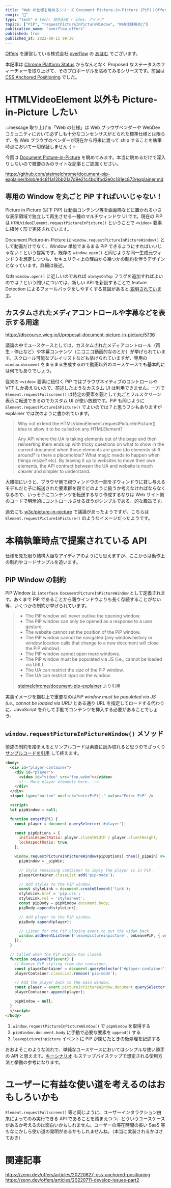 ```yaml
---
title: "Web の仕様を眺めるシリーズ Document Picture-in-Picture (PiP)｜Offers Tech Blog"
emoji: "🍳"
type: "tech" # tech: 技術記事 / idea: アイデア
topics: ["PiP", "requestPictureInPictureWindow", "Web仕様眺め👀"]
publication_name: "overflow_offers"
published: true
published_at: 2022-08-15 09:30
---
```


[Offers](https://offers.jp/) を運営している株式会社 [overflow](https://overflow.co.jp/) の [あほむ](https://twitter.com/ahomu) でございます。


本記事は [Chrome Platform Status](https://chromestatus.com/features#browsers.chrome.status%3A%22Proposed%22) からなんとなく Proposed なステータスのフィーチャーを取り上げて、そのプロポーザルを眺めてみるシリーズです。前回は [CSS Anchored Positioning](https://zenn.dev/offers/articles/20220627-css-anchored-positioning) でした。

# HTMLVideoElement 以外も Picture-in-Picture したい

:::message
取り上げる「Web の仕様」は Web ブラウザベンダーや WebDev コミュニティにおいて必ずしも十分なコンセンサスがとられた標準仕様とは限らず、各 Web ブラウザのベンダーが現在から将来に渡って ship することを執筆時点において一切保証しません :)
:::

今回は [Document Picture-in-Picture](https://chromestatus.com/feature/5755179560337408) を眺めてみます。本当に眺めるだけで深入りしないので概要のみのライトな記事とご認識ください。

https://github.com/steimelchrome/document-pip-explainer/blob/e4c811a12bb21a7d9e21c4bc1fbd2e0c181ec873/explainer.md

## 専用の Window を丸ごと PiP すればいいじゃない！

Picture in Picture (以下 PiP) は動画コンテンツ等を画面隅などに置かれる小さな表示領域で独立して再生させる一種のマルチウィンドウ UI です。現在の PiP は `HTMLVideoElement.requestPictureInPicture()` ということで `<video>` 要素に紐付く形で実装されています。

Document Picture-in-Picture は `window.requestPictureInPictureWindow()` として動画だけでなく、Window 単位でまるまる PiP できるようにすればいいじゃない！という提案です。既存の `window.open()` と同じような同一生成元ウィンドウを想定しつつも、セキュリティ上の理由から幾つかの制約を伴うデザインとなっています。詳細は後述。

なお `window.open()` に近しいのであれば `alwaysOnTop` フラグを追加すればよいのでは？という問いについては、新しい API を新設することで feature Detection によるフォールバックをしやすくする意図があると [説明されています](https://github.com/steimelchrome/document-pip-explainer/blob/main/explainer.md#since-this-is-pretty-close-to-windowopen-why-not-just-add-an-alwaysontop-flag-to-windowopen)。

## カスタムされたメディアコントロールや字幕などを表示する用途

https://discourse.wicg.io/t/proposal-document-picture-in-picture/5736

議論の中でユースケースとしては、カスタムされたメディアコントロール（再生・停止など）や字幕コンテンツ（ニコニコ動画的なのとか）が挙げられています。スクロール可能なプレイリストなども挙げられていますが、専用の `window.document` をまるまる生成するので動画以外のユースケースでも基本的には何でもありでしょう。

従来の `<video>` 要素に紐付く PiP ではブラウザネイティブのコントロールや VTT しか扱えないので、前述したようなカスタム UI は利用できません。一方で `Element.requestFullscreen()` は特定の要素を親として丸ごとフルスクリーン表示に転送できるのでカスタム UI が使い放題です。PiP も同じように `Element.requestPictureInPicture()` でよいのでは？と思うフシもありますが explainer では次のように書かれています。

>Why not extend the HTMLVideoElement.requestPictureInPicture() idea to allow it to be called on any HTMLElement?
>
>Any API where the UA is taking elements out of the page and then reinserting them ends up with tricky questions on what to show in the current document when those elements are gone (do elements shift around? Is there a placeholder? What magic needs to happen when things resize? etc). By leaving it up to websites to move their own elements, the API contract between the UA and website is much clearer and simpler to understand.

大雑把にいうと、ブラウザ側で親ウィンドウの一部を子ウィンドウに貸し与えるモデルだと子に転送された要素群を親でどのように扱うか考えなければならなくなるので、いっそ子にコンテンツを転送するなり作成するなりは Web サイト側のコードで明示的にコントロールさせるほうがシンプルである、的な趣旨です。

過去にも [w3c/picture-in-picture](https://github.com/w3c/picture-in-picture/issues/113) で議論があったようですが、こちらは `Element.requestPictureInPicture()` のようなイメージだったようです。

# 本稿執筆時点で提案されている API

仕様を見た限り結構大胆なアイディアのようにも思えますが、ここからは動作上の制約やコードサンプルを追います。

## PiP Window の制約

PiP Window は `interface DocumentPictureInPictureWindow` として定義されます。あくまで PiP であることから親ウインドウよりも長く存続することがない等、いくつかの制約が挙げられています。

>- The PiP window will never outlive the opening window.
>- The PiP window can only be opened as a response to a user gesture.
>- The website cannot set the position of the PiP window.
>- The PiP window cannot be navigated (any window.history or window.location calls that change to a new document will close the PiP window).
>- The PiP window cannot open more windows.
>- The PiP window must be populated via JS (i.e., cannot be loaded via URL).
>- The UA can restrict the size of the PiP window.
>- The UA can restrict input on the window.
>
>[steimelchrome/document-pip-explainer](https://github.com/steimelchrome/document-pip-explainer/blob/main/explainer.md) より引用

実装イメージを掴む上で重要なのは*PiP window must be populated via JS (i.e., cannot be loaded via URL)* とある通り URL を指定してロードする代わりに、JavaScript を介して手動でコンテンツを挿入する必要があることでしょう。

## `window.requestPictureInPictureWindow()` メソッド

前述の制約を踏まえるとサンプルコードは素直に読み取れると思うのでざっくり [サンプルコードを引用](https://github.com/steimelchrome/document-pip-explainer/blob/e4c811a12bb21a7d9e21c4bc1fbd2e0c181ec873/explainer.md#example-code) して終えます。

```html
<body>
  <div id="player-container">
    <div id="player">
      <video id="video" src="foo.webm"></video>
      <!-- More player elements here. -->
    </div>
  </div>
  <input type="button" onclick="enterPiP();" value="Enter PiP" />

  <script>
  let pipWindow = null;

  function enterPiP() {
    const player = document.querySelector('#player');

    const pipOptions = {
      initialAspectRatio: player.clientWidth / player.clientHeight,
      lockAspectRatio: true,
    };

    window.requestPictureInPictureWindow(pipOptions).then((_pipWin) => {
      pipWindow = _pipWin;

      // Style remaining container to imply the player is in PiP.
      playerContainer.classList.add('pip-mode');

      // Add styles to the PiP window.
      const styleLink = document.createElement('link');
      styleLink.href = 'pip.css';
      styleLink.rel = 'stylesheet';
      const pipBody = pipWindow.document.body;
      pipBody.append(styleLink);

      // Add player to the PiP window.
      pipBody.append(player);

      // Listen for the PiP closing event to put the video back.
      window.addEventListener('leavepictureinpicture', onLeavePiP, { once: true });
    });
  }

  // Called when the PiP window has closed.
  function onLeavePiP(event) {
    // Remove PiP styling from the container.
    const playerContainer = document.querySelector('#player-container');
    playerContainer.classList.remove('pip-mode');

    // Add the player back to the main window.
    const player = event.pictureInPictureWindow.document.querySelector('#player');
    playerContainer.append(player);

    pipWindow = null;
  }
  </script>
</body>
```

1. `window.requestPictureInPictureWindow()` で `pipWindow` を取得する
2. `pipWindow.document.body` に手動で必要な要素を `append()` する
3. `leavepictureinpicture` イベントに PiP が閉じたときの後処理を記述する

おおよそこのような流れで、単純なユースケースにおいてはシンプルな使い勝手の API と思えます。[キーシナリオ](https://github.com/steimelchrome/document-pip-explainer/blob/main/explainer.md#key-scenarios) もステップバイステップで想定される使用方法と挙動の参考になります。

# ユーザーに有益な使い道を考えるのはおもしろいかも

`Element.requestFullscreen()` 等と同じように、ユーザーインタラクション由来によってのみ実行できる API であることを踏まえつつ、どういうユースケースがあるか考えるのは面白いかもしれません。ユーザーの滞在時間の長い SaaS 等もなにかしら使い道の発明があるかもしれませんね。（本当に実装されるかはさておき）

# 関連記事

https://zenn.dev/offers/articles/20220627-css-anchored-positioning
https://zenn.dev/offers/articles/20220711-develop-issues-part2

